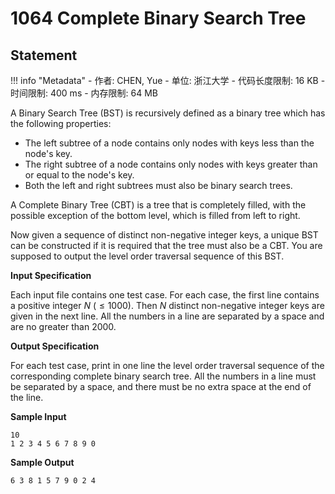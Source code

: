 
# 1064 Complete Binary Search Tree

## Statement

!!! info "Metadata"
    - 作者: CHEN, Yue
    - 单位: 浙江大学
    - 代码长度限制: 16 KB
    - 时间限制: 400 ms
    - 内存限制: 64 MB

A Binary Search Tree (BST) is recursively defined as a binary tree which has the following properties:

- The left subtree of a node contains only nodes with keys less than the node's key. 
- The right subtree of a node contains only nodes with keys greater than or equal to the node's key. 
- Both the left and right subtrees must also be binary search trees.

A Complete Binary Tree (CBT) is a tree that is completely filled, with the possible exception of the bottom level, which is filled from left to right.

Now given a sequence of distinct non-negative integer keys, a unique BST can be constructed if it is required that the tree must also be a CBT.  You are supposed to output the level order traversal sequence of this BST.

**Input Specification**

Each input file contains one test case.  For each case, the first line contains a positive integer $N$ ($\le 1000$).  Then $N$ distinct non-negative integer keys are given in the next line.  All the numbers in a line are separated by a space and are no greater than 2000.

**Output Specification**

For each test case, print in one line the level order traversal sequence of the corresponding complete binary search tree.  All the numbers in a line must be separated by a space, and there must be no extra space at the end of the line.

**Sample Input**
```plaintext
10
1 2 3 4 5 6 7 8 9 0
```

**Sample Output**
```plaintext
6 3 8 1 5 7 9 0 2 4
```
